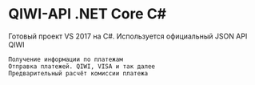 # QIWI-API .NET Core C#

Готовый проект VS 2017 на C#. Используется официальный JSON API QIWI

    Получение информации по платежам
    Отправка платежей. QIWI, VISA и так далее
    Предварительный расчёт комиссии платежа
